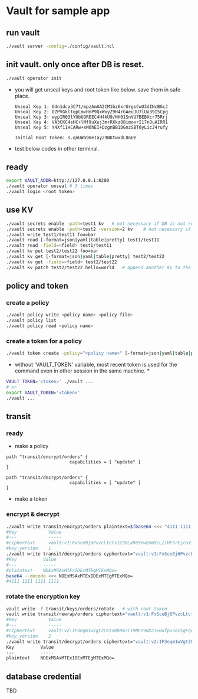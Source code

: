 # Vault for sample app

## run vault
``` bash
./vault server -config=./config/vault.hcl
```

## init vault. only once after DB is reset.
``` bash
./vault operator init
```
- you will get unseal keys and root token like below. save them in safe place.
  ```
  Unseal Key 1: G4n1dca3C7t/mpzAmAA2CM1bz6xrUrgsCwU3dINcBGcJ
  Unseal Key 2: OZPVGkltqpLmvHnP9QxWxyZ9H4rGAeuJU7lUa39I5Cpg
  Unseal Key 3: wypIR03lYUbUOREEC4H4kU9/NH01SnVU7BEBXcr75Rrj
  Unseal Key 4: VA3CKC4sHC+lMf9uXuj3m+RXkz08imoxrI17nOuAIRR1
  Unseal Key 5: Y4Xf11HCARw+xM0hEI+DzgnBB1DGnzSBT0yLicJ4rufy

  Initial Root Token: s.qnUWa9meIay29NKtwxdL8nUe
  ```
- test below codes in other terminal.

## ready
``` bash
export VAULT_ADDR=http://127.0.0.1:8200
./vault operator unseal # 3 times
./vault login <root token>
```

## use KV
``` bash
./vault secrets enable -path=test1 kv	# not necessary if DB is not reset.
./vault secrets enable -path=test2 -version=2 kv	# not necessary if DB is not reset.
./vault write test1/test11 foo=bar
./vault read [-format=json|yaml|table|pretty] test1/test11
./vault read -field=<field> test1/test11
./vault kv put test2/test22 foo=bar
./vault kv get [-format=json|yaml|table|pretty] test2/test22
./vault kv get -field=<field> test2/test22
./vault kv patch test2/test22 hello=world	# append another kv to the path.
```

## policy and token
### create a policy
``` bash
./vault policy write <policy name> <policy file>
./vault policy list
./vault policy read <policy name>
```
### create a token for a policy
``` bash
./vault token create -policy="<policy name>" [-format=json|yaml|table|pretty]
```
* without 'VAULT_TOKEN' variable, most recent token is used for the command even in other session in the same machine. *
``` bash
VAULT_TOKEN='<token>' ./vault ...
# or
export VAULT_TOKEN='<token>'
./vault ...
```

## transit
### ready
- make a policy
``` hcl
path "transit/encrypt/orders" {
		                capabilities = [ "update" ]
}

path "transit/decrypt/orders" {
		                capabilities = [ "update" ]
}
```
- make a token

### encrypt & decrypt
``` bash
./vault write transit/encrypt/orders plaintext=$(base64 <<< "4111 1111 1111 1111")
#Key            Value
#---            -----
#ciphertext     vault:v1:FxSceBj6PvzcLtcts1Z30LxR69YwEmm9cL/iHFSrEjcoY39d0F9LaFL/TuXH2+Nl
#key_version    1
./vault write transit/decrypt/orders cyphertext="vault:v1:FxSceBj6PvzcLtcts1Z30LxR69YwEmm9cL/iHFSrEjcoY39d0F9LaFL/TuXH2+Nl"
#Key          Value
#---          -----
#plaintext    NDExMSAxMTExIDExMTEgMTExMQo=
base64 --decode <<< NDExMSAxMTExIDExMTEgMTExMQo=
#4111 1111 1111 1111
```

### rotate the encryption key
``` bash
vault write -f transit/keys/orders/rotate	# with root token
vault write transit/rewrap/orders ciphertext="vault:v1:FxSceBj6PvzcLtcts1Z30LxR69YwEmm9cL/iHFSrEjcoY39d0F9LaFL/TuXH2+Nl"	# with root token
#Key            Value
#---            -----
#ciphertext     vault:v2:IP3eqm1wVgtZCKTsRhRm7i19MGr90X2J+0ofpu3ocSgFqehTcbmQrtzLX8ZpxP1F
#key_version    2
./vault write transit/decrypt/orders ciphertext="vault:v2:IP3eqm1wVgtZCKTsRhRm7i19MGr90X2J+0ofpu3ocSgFqehTcbmQrtzLX8ZpxP1F"
Key          Value
---          -----
plaintext    NDExMSAxMTExIDExMTEgMTExMQo=
```

## database credential
TBD
